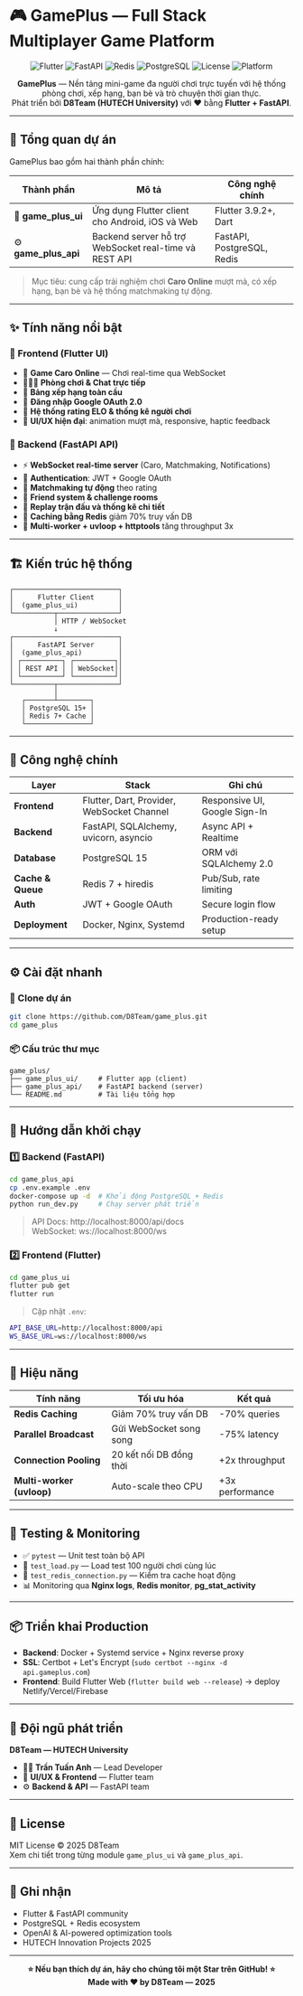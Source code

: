 # 🎮 GamePlus — Full Stack Multiplayer Game Platform

<div align="center">

![Flutter](https://img.shields.io/badge/Flutter-3.9.2+-02569B?style=for-the-badge&logo=flutter&logoColor=white)
![FastAPI](https://img.shields.io/badge/FastAPI-0.115.0+-009688?style=for-the-badge&logo=fastapi&logoColor=white)
![Redis](https://img.shields.io/badge/Redis-7.0+-DC382D?style=for-the-badge&logo=redis&logoColor=white)
![PostgreSQL](https://img.shields.io/badge/PostgreSQL-15+-336791?style=for-the-badge&logo=postgresql&logoColor=white)
![License](https://img.shields.io/badge/License-MIT-green?style=for-the-badge)
![Platform](https://img.shields.io/badge/Platform-Android%20%7C%20iOS%20%7C%20Web%20%7C%20API-blue?style=for-the-badge)

**GamePlus** — Nền tảng mini-game đa người chơi trực tuyến với hệ thống phòng chơi, xếp hạng, bạn bè và trò chuyện thời gian thực.  
Phát triển bởi **D8Team (HUTECH University)** với ❤️ bằng **Flutter + FastAPI**.

</div>

---

## 📘 Tổng quan dự án

GamePlus bao gồm hai thành phần chính:

| Thành phần | Mô tả | Công nghệ chính |
|-------------|--------|----------------|
| 🎨 **game_plus_ui** | Ứng dụng Flutter client cho Android, iOS và Web | Flutter 3.9.2+, Dart |
| ⚙️ **game_plus_api** | Backend server hỗ trợ WebSocket real-time và REST API | FastAPI, PostgreSQL, Redis |

> Mục tiêu: cung cấp trải nghiệm chơi **Caro Online** mượt mà, có xếp hạng, bạn bè và hệ thống matchmaking tự động.

---

## ✨ Tính năng nổi bật

### 🔹 Frontend (Flutter UI)
- 🧩 **Game Caro Online** — Chơi real-time qua WebSocket
- 🧑‍🤝‍🧑 **Phòng chơi & Chat trực tiếp**
- 🥇 **Bảng xếp hạng toàn cầu**
- 🔐 **Đăng nhập Google OAuth 2.0**
- 🧠 **Hệ thống rating ELO & thống kê người chơi**
- 🎨 **UI/UX hiện đại**: animation mượt mà, responsive, haptic feedback

### 🔹 Backend (FastAPI API)
- ⚡ **WebSocket real-time server** (Caro, Matchmaking, Notifications)
- 🔑 **Authentication**: JWT + Google OAuth
- 🧠 **Matchmaking tự động** theo rating
- 🧩 **Friend system & challenge rooms**
- 📜 **Replay trận đấu và thống kê chi tiết**
- 🧰 **Caching bằng Redis** giảm 70% truy vấn DB
- 🚀 **Multi-worker + uvloop + httptools** tăng throughput 3x

---

## 🏗️ Kiến trúc hệ thống

```
┌──────────────────────────┐
│      Flutter Client      │
│  (game_plus_ui)          │
└──────────┬───────────────┘
           │ HTTP / WebSocket
           ↓
┌──────────────────────────┐
│      FastAPI Server      │
│  (game_plus_api)         │
│ ┌──────────┐ ┌──────────┐│
│ │ REST API │ │ WebSocket││
│ └──────────┘ └──────────┘│
└──────────┬───────────────┘
           │
   ┌───────┴────────┐
   │ PostgreSQL 15+ │
   │ Redis 7+ Cache │
   └────────────────┘
```

---

## 🧰 Công nghệ chính

| Layer | Stack | Ghi chú |
|-------|--------|---------|
| **Frontend** | Flutter, Dart, Provider, WebSocket Channel | Responsive UI, Google Sign-In |
| **Backend** | FastAPI, SQLAlchemy, uvicorn, asyncio | Async API + Realtime |
| **Database** | PostgreSQL 15 | ORM với SQLAlchemy 2.0 |
| **Cache & Queue** | Redis 7 + hiredis | Pub/Sub, rate limiting |
| **Auth** | JWT + Google OAuth | Secure login flow |
| **Deployment** | Docker, Nginx, Systemd | Production-ready setup |

---

## ⚙️ Cài đặt nhanh

### 🧱 Clone dự án

```bash
git clone https://github.com/D8Team/game_plus.git
cd game_plus
```

### 📦 Cấu trúc thư mục

```
game_plus/
├── game_plus_ui/     # Flutter app (client)
├── game_plus_api/    # FastAPI backend (server)
└── README.md         # Tài liệu tổng hợp
```

---

## 🚀 Hướng dẫn khởi chạy

### 1️⃣ Backend (FastAPI)
```bash
cd game_plus_api
cp .env.example .env
docker-compose up -d  # Khởi động PostgreSQL + Redis
python run_dev.py     # Chạy server phát triển
```
> API Docs: http://localhost:8000/api/docs  
> WebSocket: ws://localhost:8000/ws

### 2️⃣ Frontend (Flutter)
```bash
cd game_plus_ui
flutter pub get
flutter run
```
> Cập nhật `.env`:
```bash
API_BASE_URL=http://localhost:8000/api
WS_BASE_URL=ws://localhost:8000/ws
```

---

## 💪 Hiệu năng

| Tính năng | Tối ưu hóa | Kết quả |
|------------|-------------|----------|
| **Redis Caching** | Giảm 70% truy vấn DB | -70% queries |
| **Parallel Broadcast** | Gửi WebSocket song song | -75% latency |
| **Connection Pooling** | 20 kết nối DB đồng thời | +2x throughput |
| **Multi-worker (uvloop)** | Auto-scale theo CPU | +3x performance |

---

## 🧪 Testing & Monitoring

- ✅ `pytest` — Unit test toàn bộ API
- 🧠 `test_load.py` — Load test 100 người chơi cùng lúc
- 🧩 `test_redis_connection.py` — Kiểm tra cache hoạt động
- 📊 Monitoring qua **Nginx logs**, **Redis monitor**, **pg_stat_activity**

---

## 📦 Triển khai Production

- **Backend**: Docker + Systemd service + Nginx reverse proxy
- **SSL**: Certbot + Let's Encrypt (`sudo certbot --nginx -d api.gameplus.com`)
- **Frontend**: Build Flutter Web (`flutter build web --release`) → deploy Netlify/Vercel/Firebase

---

## 👥 Đội ngũ phát triển

**D8Team — HUTECH University**  
- 🧑‍💻 **Trần Tuấn Anh** — Lead Developer  
- 🎨 **UI/UX & Frontend** — Flutter team  
- ⚙️ **Backend & API** — FastAPI team  

---

## 📜 License

MIT License © 2025 D8Team  
Xem chi tiết trong từng module `game_plus_ui` và `game_plus_api`.

---

## 🌟 Ghi nhận

- Flutter & FastAPI community  
- PostgreSQL + Redis ecosystem  
- OpenAI & AI-powered optimization tools  
- HUTECH Innovation Projects 2025

---

<div align="center">

**⭐ Nếu bạn thích dự án, hãy cho chúng tôi một Star trên GitHub! ⭐**  
**Made with ❤️ by D8Team — 2025**

</div>
